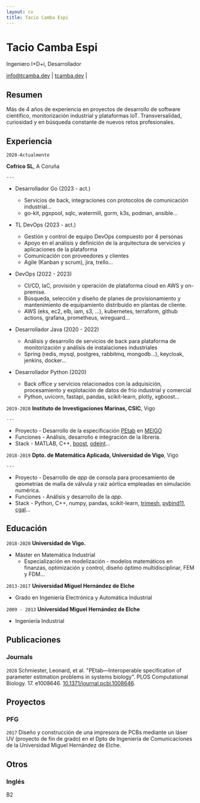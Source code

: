 ```yaml
---
layout: cv
title: Tacio Camba Espi
---
```


# Tacio Camba Espi

Ingeniero I+D+i, Desarrollador

<div id="webaddress">
  <a href="mailto:info@tcamba.dev">info@tcamba.dev</a>
| <a href="https://tcamba.dev">tcamba.dev</a>
| <a href="#" onclick="window.print()">
     <i class="fas fa-print"></i>
  </a>
</div>

## Resumen

Más de 4 años de experiencia en proyectos de desarrollo de software científico, monitorización industrial y plataformas
IoT. Transversalidad, curiosidad y en búsqueda constante de nuevos retos profesionales.

## Experiencia

`2020-Actualmente`

__Cofrico SL__, A Coruña

`---`

- <span class="list-header">Desarrollador Go</span> (2023 - act.)
    - Servicios de back, integraciones con protocolos de comunicación industrial...
    - go-kit, pgxpool, sqlc, watermill, gorm, k3s, podman, ansible...


- <span class="list-header">TL DevOps</span> (2023 - act.)
    - Gestión y control de equipo DevOps compuesto por 4 personas
    - Apoyo en el análisis y definición de la arquitectura de servicios y aplicaciones de la plataforma
    - Comunicación con proveedores y clientes
    - Agile (Kanban y scrum), jira, trello...


- <span class="list-header">DevOps</span> (2022 - 2023)
    - CI/CD, IaC, provisión y operación de plataforma cloud en AWS y on-premise.
    - Búsqueda, selección y diseño de planes de provisionamiento y mantenimiento de equipamiento distribuido en plantas
      de cliente.
    - AWS (eks, ec2, elb, iam, s3, ...), kubernetes, terraform, github actions, grafana, prometheus,
      wireguard...


- <span class="list-header">Desarrollador Java</span> (2020 - 2022)
    - Análisis y desarrollo de servicios de back para plataforma de monitorización y análisis de instalaciones
      industriales
    - Spring (redis, mysql, postgres, rabbitmq, mongodb...), keycloak, jenkins, docker...


- <span class="list-header">Desarrollador Python</span> (2020)
    - Back office y servicios relacionados con la adquisición, procesamiento y explotación de
      datos de frio industrial y comercial
    - Python, uvicorn, fastapi, pandas, scikit-learn, plotly, xgboost...

`2019-2020`
__Instituto de Investigaciones Marinas, CSIC__, Vigo

`---`

- <span class="list-header">Proyecto</span> - Desarrollo de la
  especificación [PEtab](https://petab.readthedocs.io/en/stable/) en [MEIGO](http://gingproc.iim.csic.es/meigo.html)
- <span class="list-header">Funciones</span> - Análisis, desarrollo e integración de la librería.
- <span class="list-header">Stack</span> - MATLAB,
  C++, [boost](https://www.boost.org/), [odeint](https://headmyshoulder.github.io/odeint-v2/)...

`2018-2019`
__Dpto. de Matemática Aplicada, Universidad de Vigo__, Vigo

`---`

- <span class="list-header">Proyecto</span> - Desarrollo de _app_ de consola para procesamiento de geometrías de malla
  de válvula y raiz aórtica empleadas en simulación numérica.
- <span class="list-header">Funciones</span> - Análisis y desarrollo de la _app_.
- <span class="list-header">Stack</span> - Python, C++, numpy, pandas,
  scikit-learn, [trimesh](https://github.com/mikedh/trimesh),  [pybind11](https://github.com/pybind/pybind11), [cgal](https://www.cgal.org/)...

## Educación

`2018-2020`
__Universidad de Vigo.__

- Máster en Matemática Industrial
    - Especialización en modelización - modelos matemáticos en finanzas, optimización y control, diseño óptimo
      multidisciplinar, FEM y FDM...

`2013-2017`
__Universidad Miguel Hernández de Elche__

- Grado en Ingeniería Electrónica y Automática Industrial

`2009 - 2013`
__Universidad Miguel Hernández de Elche__

- Ingeniería Industrial

## Publicaciones

### Journals

`2020`
Schmiester, Leonard, et al. "PEtab—Interoperable specification of parameter estimation problems in systems biology".
PLOS Computational Biology. 17.
e1008646. [10.1371/journal.pcbi.1008646](https://journals.plos.org/ploscompbiol/article?id=10.1371/journal.pcbi.1008646).

## Proyectos

### PFG

`2017` Diseño y construcción de una impresora de PCBs mediante un láser UV (proyecto de fin de grado) en el Dpto de
Ingeniería de Comunicaciones de la Universidad Miguel Hernández de Elche.

## Otros

### Inglés

B2
